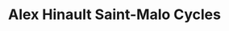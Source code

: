---
title: "Alex Hinault Saint-Malo Cycles"
url: /st-malo/alex-hinault-saint-malo-cycles/
shop: Fahrrad
---